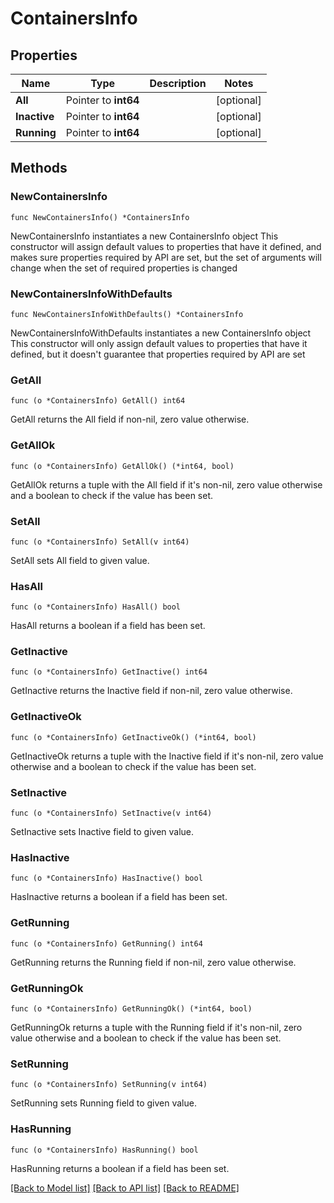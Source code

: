 # ContainersInfo

## Properties

Name | Type | Description | Notes
------------ | ------------- | ------------- | -------------
**All** | Pointer to **int64** |  | [optional] 
**Inactive** | Pointer to **int64** |  | [optional] 
**Running** | Pointer to **int64** |  | [optional] 

## Methods

### NewContainersInfo

`func NewContainersInfo() *ContainersInfo`

NewContainersInfo instantiates a new ContainersInfo object
This constructor will assign default values to properties that have it defined,
and makes sure properties required by API are set, but the set of arguments
will change when the set of required properties is changed

### NewContainersInfoWithDefaults

`func NewContainersInfoWithDefaults() *ContainersInfo`

NewContainersInfoWithDefaults instantiates a new ContainersInfo object
This constructor will only assign default values to properties that have it defined,
but it doesn't guarantee that properties required by API are set

### GetAll

`func (o *ContainersInfo) GetAll() int64`

GetAll returns the All field if non-nil, zero value otherwise.

### GetAllOk

`func (o *ContainersInfo) GetAllOk() (*int64, bool)`

GetAllOk returns a tuple with the All field if it's non-nil, zero value otherwise
and a boolean to check if the value has been set.

### SetAll

`func (o *ContainersInfo) SetAll(v int64)`

SetAll sets All field to given value.

### HasAll

`func (o *ContainersInfo) HasAll() bool`

HasAll returns a boolean if a field has been set.

### GetInactive

`func (o *ContainersInfo) GetInactive() int64`

GetInactive returns the Inactive field if non-nil, zero value otherwise.

### GetInactiveOk

`func (o *ContainersInfo) GetInactiveOk() (*int64, bool)`

GetInactiveOk returns a tuple with the Inactive field if it's non-nil, zero value otherwise
and a boolean to check if the value has been set.

### SetInactive

`func (o *ContainersInfo) SetInactive(v int64)`

SetInactive sets Inactive field to given value.

### HasInactive

`func (o *ContainersInfo) HasInactive() bool`

HasInactive returns a boolean if a field has been set.

### GetRunning

`func (o *ContainersInfo) GetRunning() int64`

GetRunning returns the Running field if non-nil, zero value otherwise.

### GetRunningOk

`func (o *ContainersInfo) GetRunningOk() (*int64, bool)`

GetRunningOk returns a tuple with the Running field if it's non-nil, zero value otherwise
and a boolean to check if the value has been set.

### SetRunning

`func (o *ContainersInfo) SetRunning(v int64)`

SetRunning sets Running field to given value.

### HasRunning

`func (o *ContainersInfo) HasRunning() bool`

HasRunning returns a boolean if a field has been set.


[[Back to Model list]](../README.md#documentation-for-models) [[Back to API list]](../README.md#documentation-for-api-endpoints) [[Back to README]](../README.md)


